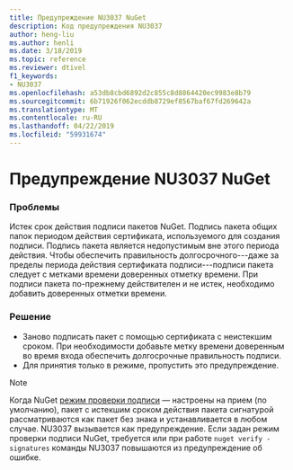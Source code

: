 ```yaml
---
title: Предупреждение NU3037 NuGet
description: Код предупреждения NU3037
author: heng-liu
ms.author: henli
ms.date: 3/18/2019
ms.topic: reference
ms.reviewer: dtivel
f1_keywords:
- NU3037
ms.openlocfilehash: a53db8cbd6892d2c855c8d8864420ec9983e8b79
ms.sourcegitcommit: 6b71926f062ecddb8729ef8567baf67fd269642a
ms.translationtype: MT
ms.contentlocale: ru-RU
ms.lasthandoff: 04/22/2019
ms.locfileid: "59931674"
---
```

# <a name="nuget-warning-nu3037"></a>Предупреждение NU3037 NuGet

### <a name="issue"></a>Проблемы

Истек срок действия подписи пакетов NuGet.
Подпись пакета общих папок периодом действия сертификата, используемого для создания подписи. Подпись пакета является недопустимым вне этого периода действия.
Чтобы обеспечить правильность долгосрочного---даже за пределы периода действия сертификата подписи---подписи пакета следует с метками времени доверенных отметку времени. При подписи пакета по-прежнему действителен и не истек, необходимо добавить доверенных отметки времени.


### <a name="solution"></a>Решение

* Заново подписать пакет с помощью сертификата с неистекшим сроком. При необходимости добавьте метку времени доверенным во время входа обеспечить долгосрочные правильность подписи.
* Для принятия только в режиме, пропустить это предупреждение.

> [!Note]
> Когда NuGet [режим проверки подписи](https://docs.microsoft.com/en-us/nuget/consume-packages/installing-signed-packages#configure-package-signature-requirements) — настроены на прием (по умолчанию), пакет с истекшим сроком действия пакета сигнатурой рассматриваются как пакет без знака и устанавливается в любом случае. NU3037 вызывается как предупреждение. Если задан режим проверки подписи NuGet, требуется или при работе `nuget verify -signatures` команды NU3037 повышаются из предупреждение об ошибке. 